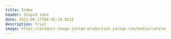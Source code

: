 ```yaml
---
title: Index
header: Stupid idea
date: 2021-06-17T06:41:34.021Z
description: Trial
image: https://product-image.juniqe-production.juniqe.com/media/catalog/product/seo-cache/x800/18/22/18-22-301P__CENTER/Sneaky-Cat-Laura-Graves-Leinwandbild.jpg
---
```

